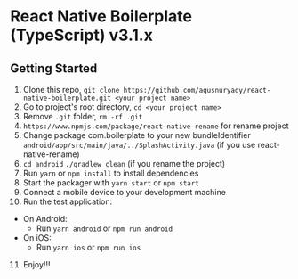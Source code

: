 React Native Boilerplate (TypeScript) v3.1.x
===========================================


## Getting Started

1. Clone this repo, `git clone https://github.com/agusnuryady/react-native-boilerplate.git <your project name>`
2. Go to project's root directory, `cd <your project name>`
3. Remove `.git` folder,  `rm -rf .git`
4. `https://www.npmjs.com/package/react-native-rename` for rename project
5. Change package com.boilerplate to your new bundleIdentifier `android/app/src/main/java/../SplashActivity.java` (if you use react-native-rename)
6. `cd android` `./gradlew clean` (if you rename the project)
7. Run `yarn` or `npm install` to install dependencies
8. Start the packager with `yarn start` or `npm start`
9. Connect a mobile device to your development machine
10. Run the test application:
  * On Android:
    * Run `yarn android` or `npm run android`
  * On iOS:
    * Run `yarn ios` or `npm run ios`
11. Enjoy!!!
